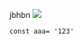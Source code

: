 jbhbn
![](https://gimg2.baidu.com/image_search/src=http%3A%2F%2Finews.gtimg.com%2Fnewsapp_match%2F0%2F10230779285%2F0.jpg&refer=http%3A%2F%2Finews.gtimg.com&app=2002&size=f9999,10000&q=a80&n=0&g=0n&fmt=jpeg?sec=1639054216&t=06224b63c49bd5b2a8e08af37c645b7c)
```language
const aaa= '123'
```
